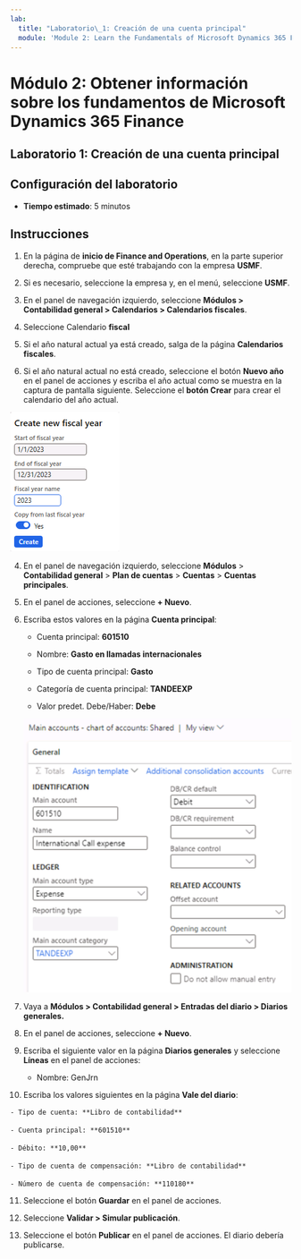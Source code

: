 ```yaml
---
lab:
  title: "Laboratorio\_1: Creación de una cuenta principal"
  module: 'Module 2: Learn the Fundamentals of Microsoft Dynamics 365 Finance'
---
```


# Módulo 2: Obtener información sobre los fundamentos de Microsoft Dynamics 365 Finance

## Laboratorio 1: Creación de una cuenta principal

## Configuración del laboratorio

   - **Tiempo estimado**: 5 minutos

## Instrucciones


1.  En la página de **inicio de Finance and Operations**, en la parte superior derecha, compruebe que esté trabajando con la empresa **USMF**.

2.  Si es necesario, seleccione la empresa y, en el menú, seleccione **USMF**.
3.  En el panel de navegación izquierdo, seleccione **Módulos > Contabilidad general > Calendarios > Calendarios fiscales**.
4.  Seleccione Calendario **fiscal**
5.  Si el año natural actual ya está creado, salga de la página **Calendarios fiscales**.
6. Si el año natural actual no está creado, seleccione el botón **Nuevo año** en el panel de acciones y escriba el año actual como se muestra en la captura de pantalla siguiente. Seleccione el **botón Crear** para crear el calendario del año actual.

![En la captura de pantalla se muestra cómo crear el año nuevo en el calendario fiscal](./media/lab-create-a-main-account-04.png)


4.  En el panel de navegación izquierdo, seleccione **Módulos** > **Contabilidad general** > **Plan de cuentas** > **Cuentas** > **Cuentas principales**.

5.  En el panel de acciones, seleccione **+ Nuevo**.

6.  Escriba estos valores en la página **Cuenta principal**:

    - Cuenta principal: **601510**

    - Nombre: **Gasto en llamadas internacionales**

    - Tipo de cuenta principal: **Gasto**

    - Categoría de cuenta principal: **TANDEEXP**

    - Valor predet. Debe/Haber: **Debe**

    ![Captura de pantalla que muestra la página de cuentas principales: compartido donde se deben agregar valores diferentes.](./media/lab-create-a-main-account-01.png)

7.  Vaya a **Módulos &gt; Contabilidad general &gt; Entradas del diario &gt; Diarios generales.**

8.  En el panel de acciones, seleccione **+ Nuevo**.

9.  Escriba el siguiente valor en la página **Diarios generales** y seleccione **Líneas** en el panel de acciones:

    - Nombre: GenJrn

10.  Escriba los valores siguientes en la página **Vale del diario**:

    - Tipo de cuenta: **Libro de contabilidad**

    - Cuenta principal: **601510**

    - Débito: **10,00** 

    - Tipo de cuenta de compensación: **Libro de contabilidad**

    - Número de cuenta de compensación: **110180** 

11. Seleccione el botón **Guardar** en el panel de acciones.

12. Seleccione **Validar &gt; Simular publicación**. 

13. Seleccione el botón **Publicar** en el panel de acciones. El diario debería publicarse.
